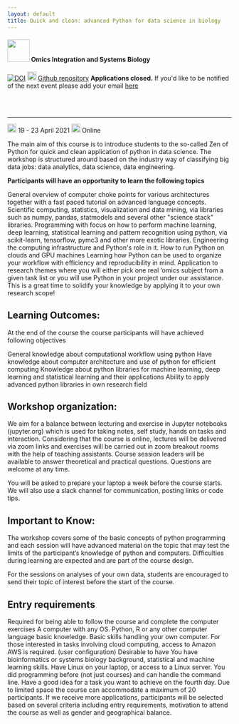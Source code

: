 ```yaml
---
layout: default
title: Quick and clean: advanced Python for data science in biology
---
```


#### <img border="0" src="https://s3-us-west-2.amazonaws.com/slack-files2/avatars/2019-09-12/751389607265_d59c0d58846bb2db7123_132.jpg" width="50" height="50"> Omics Integration and Systems Biology
[![DOI](https://zenodo.org/badge/172930292.svg)](https://zenodo.org/badge/latestdoi/172930292) <img border="0" src="https://www.svgrepo.com/show/305241/github.svg" width="20" height="20"> [Github repository](https://github.com/NBISweden/workshop_omics_integration)
**Applications closed.** If you'd like to be notified of the next event please add your email [here](https://forms.gle/NhJNteYGCiZQSGwQ8)

<br>
<br>
<hr>

<img border="0" src="https://www.svgrepo.com/show/20800/event-date-and-time-symbol.svg" width="20" height="20"> 19 - 23 April 2021
<img border="0" src="https://www.svgrepo.com/show/4199/placeholder-on-a-map.svg" width="20" height="20"> Online

The main aim of this course is to introduce students to the so-called Zen of Python for quick and clean application of python in data science. The workshop is structured around  based on the industry way of classifying big data jobs: data analytics, data science, data engineering.

**Participants will have an opportunity to learn the following topics**

General overview of computer choke points for various architectures together with a fast paced tutorial on advanced language concepts.
Scientific computing, statistics, visualization and data mining, via libraries such as numpy, pandas, statmodels and several other "science stack" libraries.
Programming with focus on how to perform machine learning, deep learning, statistical learning and pattern recognition using python, via scikit-learn, tensorflow, pymc3 and other more exotic libraries.
Engineering the computing infrastructure and Python's role in it. How to run Python on clouds and GPU machines
Learning how Python can be used to organize your workflow with efficiency and reproducibility in mind.
Application to research themes where you will either pick one real ‘omics subject from a given task list or you will use Python in your project under our assistance. This is a great time to solidify your knowledge by applying it to your own research scope!


## Learning Outcomes:

At the end of the course the course participants will have achieved following objectives

General knowledge about computational workflow using python
Have knowledge about computer architecture and use of python for efficient computing
Knowledge about python libraries for machine learning, deep learning and statistical learning and their applications
Ability to apply advanced python libraries in own research field

## Workshop organization:

We aim for a balance between lecturing and exercise in Jupyter notebooks (jupyter.org) which is used for taking notes, self study, hands on tasks and interaction. Considering that the course is online, lectures will be delivered via zoom links and exercises will be carried out in zoom breakout rooms with the help of teaching assistants. Course session leaders will be available to answer theoretical and practical questions. Questions are welcome at any time.

You will be asked to prepare your laptop a week before the course starts. We will also use a slack channel for communication, posting links or code tips.

## Important to Know:

The workshop covers some of the basic concepts of python programming and each session will have advanced material on the topic that may test the limits of the participant’s knowledge of python and computers. Difficulties during learning are expected and are part of the course design.

For the sessions on analyses of your own data, students are encouraged to send their topic of interest before the start of the course.

## Entry requirements

Required for being able to follow the course and complete the computer exercises
A computer with any OS.
Python, R or any other computer language basic knowledge.
Basic skills handling your own computer.
For those interested in tasks involving cloud computing, access to Amazon AWS is required. (user configuration)
Desirable to have
You have bioinformatics or systems biology background, statistical and machine learning skills.
Have Linux on your laptop, or access to a Linux server.
You did programming before (not just courses) and can handle the command line.
Have a good idea for a task you want to achieve on the fourth day.
Due to limited space the course can accommodate a maximum of 20 participants. If we receive more applications, participants will be selected based on several criteria including entry requirements, motivation to attend the course as well as gender and geographical balance.
